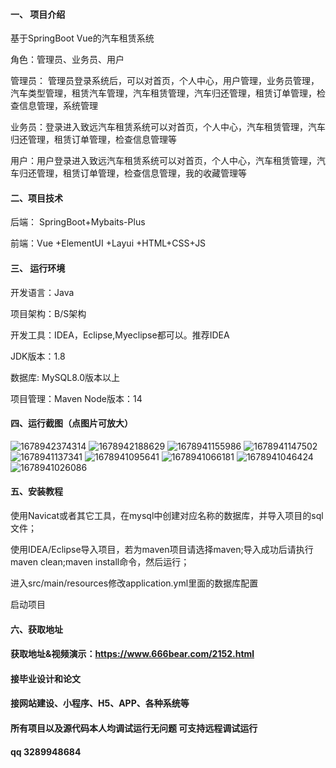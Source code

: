 #### 一、 项目介绍
基于SpringBoot Vue的汽车租赁系统

角色：管理员、业务员、用户

管理员： 管理员登录系统后，可以对首页，个人中心，用户管理，业务员管理，汽车类型管理，租赁汽车管理，汽车租赁管理，汽车归还管理，租赁订单管理，检查信息管理，系统管理

业务员：登录进入致远汽车租赁系统可以对首页，个人中心，汽车租赁管理，汽车归还管理，租赁订单管理，检查信息管理等

用户：用户登录进入致远汽车租赁系统可以对首页，个人中心，汽车租赁管理，汽车归还管理，租赁订单管理，检查信息管理，我的收藏管理等

#### 二、项目技术
后端： SpringBoot+Mybaits-Plus

前端：Vue +ElementUI +Layui +HTML+CSS+JS

#### 三、 运行环境
开发语言：Java

项目架构：B/S架构

开发工具：IDEA，Eclipse,Myeclipse都可以。推荐IDEA

JDK版本：1.8

数据库: MySQL8.0版本以上

项目管理：Maven
Node版本：14
#### 四、运行截图（点图片可放大）
![1678942374314](https://github.com/666bears/carrent/assets/143094776/be444403-97e3-4fd3-ae59-58dae084dfd0)
![1678942188629](https://github.com/666bears/carrent/assets/143094776/451ddcfe-0fdc-434e-bfad-bc16f78ad48d)
![1678941155986](https://github.com/666bears/carrent/assets/143094776/4e3d54b6-dbcb-4fd6-aa4c-5398a38b72c3)
![1678941147502](https://github.com/666bears/carrent/assets/143094776/2666118c-caff-4fa9-b414-742a3fb59ce7)
![1678941137341](https://github.com/666bears/carrent/assets/143094776/afd2c3c4-7519-4783-b16c-469a26216173)
![1678941095641](https://github.com/666bears/carrent/assets/143094776/3d7d658e-957c-49d2-a5f0-bc50473e678f)
![1678941066181](https://github.com/666bears/carrent/assets/143094776/f9414f99-43ea-4ea9-b980-6755034d55f0)
![1678941046424](https://github.com/666bears/carrent/assets/143094776/5285d7be-cd2a-49ad-a6a2-ba8fefacd5c0)
![1678941026086](https://github.com/666bears/carrent/assets/143094776/e6acb6d4-27ec-4f97-a812-9a23830264f0)


#### 五、安装教程
使用Navicat或者其它工具，在mysql中创建对应名称的数据库，并导入项目的sql文件；

使用IDEA/Eclipse导入项目，若为maven项目请选择maven;导入成功后请执行maven clean;maven install命令，然后运行；

进入src/main/resources修改application.yml里面的数据库配置

启动项目
#### 六、获取地址
#### 获取地址&视频演示：https://www.666bear.com/2152.html
#### 接毕业设计和论文
#### 接网站建设、小程序、H5、APP、各种系统等
#### 所有项目以及源代码本人均调试运行无问题 可支持远程调试运行
#### qq 3289948684
